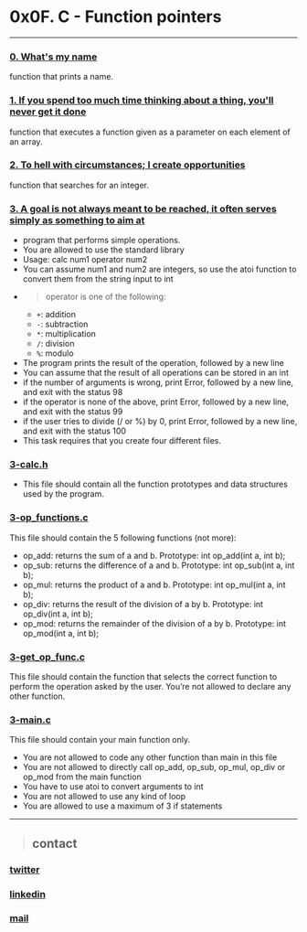 # 0x0F. C - Function pointers
---
### [0. What's my name](./0-print_name.c)
function that prints a name.
### [1. If you spend too much time thinking about a thing, you'll never get it done](./1-array_iterator.c)
function that executes a function given as a parameter on each element of an array.
### [2. To hell with circumstances; I create opportunities](./2-int_index.c)
function that searches for an integer.
### [3. A goal is not always meant to be reached, it often serves simply as something to aim at]()
* program that performs simple operations.
* You are allowed to use the standard library
* Usage: calc num1 operator num2
* You can assume num1 and num2 are integers, so use the atoi function to convert them from the string input to int
* > operator is one of the following:
  * ```+```: addition
  * ```-```: subtraction
  * ```*```: multiplication
  * ```/```: division
  * ```%```: modulo
* The program prints the result of the operation, followed by a new line
* You can assume that the result of all operations can be stored in an int
* if the number of arguments is wrong, print Error, followed by a new line, and exit with the status 98
* if the operator is none of the above, print Error, followed by a new line, and exit with the status 99
* if the user tries to divide (/ or %) by 0, print Error, followed by a new line, and exit with the status 100
* This task requires that you create four different files.

### [3-calc.h](./3-calc.h)

* This file should contain all the function prototypes and data structures used by the program.

### [3-op_functions.c](./3-get_op_func.c)

This file should contain the 5 following functions (not more):

* op_add: returns the sum of a and b. Prototype: int op_add(int a, int b);
* op_sub: returns the difference of a and b. Prototype: int op_sub(int a, int b);
* op_mul: returns the product of a and b. Prototype: int op_mul(int a, int b);
* op_div: returns the result of the division of a by b. Prototype: int op_div(int a, int b);
* op_mod: returns the remainder of the division of a by b. Prototype: int op_mod(int a, int b);

### [3-get_op_func.c](./3-op_functions.c)

This file should contain the function that selects the correct function to perform the operation asked by the user. You’re not allowed to declare any other function.

### [3-main.c](./3-main.c)

This file should contain your main function only.

* You are not allowed to code any other function than main in this file
* You are not allowed to directly call op_add, op_sub, op_mul, op_div or op_mod from the main function
* You have to use atoi to convert arguments to int
* You are not allowed to use any kind of loop
* You are allowed to use a maximum of 3 if statements
---
> ## contact

### [twitter](https://twitter.com/RICARDO1470)
### [linkedin](https://www.linkedin.com/in/ricardo-alfonso-camayo/)
### [mail](1466@holbertonschool.com)
